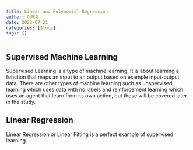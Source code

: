 ```yaml
---
title: Linear and Polynomial Regression
author: 이채준
date: 2022-07-21
categories: [Study]
tags: []
---
```


## Supervised Machine Learning

Supervised Learning is a type of machine learning. It is about learning a function that maps an input to an output based on example input-output data. There are other types of machine learning such as unspervised learning which uses data with no labels and reinforcement learning which uses an agent that learn from its own action, but these will be covered later in the study.

## Linear Regression

Linear Regression or Linear Fitting is a perfect example of supervised learning.
